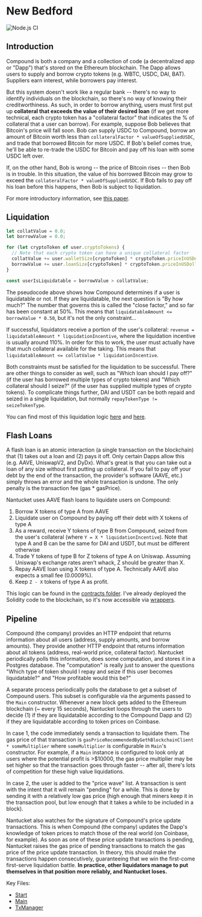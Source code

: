 # New Bedford

![Node.js CI](https://github.com/haydenshively/new-bedford/workflows/Node.js%20CI/badge.svg)

## Introduction

Compound is both a company and a collection of code (a decentralized app or "Dapp") that's stored on the Ethereum blockchain. The Dapp allows users to supply and
borrow crypto tokens (e.g. WBTC, USDC, DAI, BAT). Suppliers earn interest, while borrowers pay interest.

But this system doesn't work like a regular bank -- there's no way to identify individuals on the blockchain, so there's no way of knowing their creditworthiness. As such, in order to borrow anything, users must first put up **collateral that exceeds the value of their desired loan** (if we get more technical, each crypto
token has a "collateral factor" that indicates the % of collateral that a user can borrow). For example, suppose Bob believes that Bitcoin's price will fall soon.
Bob can supply USDC to Compound, borrow an amount of Bitcoin worth less than `collateralFactor * valueOfSuppliedUSDC`, and trade that borrowed Bitcoin for more
USDC. If Bob's belief comes true, he'll be able to re-trade the USDC for Bitcoin and pay off his loan with some USDC left over.

If, on the other hand, Bob is wrong -- the price of Bitcoin rises -- then Bob is in trouble. In this situation, the value of his borrowed Bitcoin may grow to exceed
the `collateralFactor * valueOfSuppliedUSDC`. If Bob fails to pay off his loan before this happens, then Bob is subject to liquidation.

For more introductory information, see [this paper](https://arxiv.org/pdf/1904.05234.pdf).

## Liquidation

```js
let collatValue = 0.0;
let borrowValue = 0.0;

for (let cryptoToken of user.cryptoTokens) {
  // Note that each crypto token can have a unique collateral factor
  collatValue += user.walletSize[cryptoToken] * cryptoToken.priceInUSDollars * cryptoToken.collateralFactor;
  borrowValue += user.loanSize[cryptoToken] * cryptoToken.priceInUSDollars;
}

const userIsLiquidatable = borrowValue > collatValue;
```

The pseudocode above shows how Compound determines if a user is liquidatable or not. If they are liquidatable, the next question is "By how much?" The number that governs this is called the "close factor," and so far has been constant at 50%. This means that `liquidatableAmount <= borrowValue * 0.50`, but it's not the only constraint...

If successful, liquidators receive a portion of the user's collateral: `revenue = liquidatableAmount * liquidationIncentive`, where the liquidation incentive is usually around 110%. In order for this to work, the user must actually have that much collateral available for the taking. This means that
`liquidatableAmount <= collatValue * liquidationIncentive`.

Both constraints must be satisfied for the liquidation to be successful. There are other things to consider as well, such as "Which loan should I pay off?" (if the
user has borrowed multiple types of crypto tokens) and "Which collateral should I seize?" (if the user has supplied multiple types of crypto tokens). To complicate
things further, DAI and USDT can be both repaid and seized in a single liquidation, but normally `repayTokenType != seizeTokenType`.

You can find most of this liquidation logic [here](./src/database/tableusers.js) and [here](./src/candidate.js).

## Flash Loans

A flash loan is an atomic interaction (a single transaction on the blockchain) that (1) takes out a loan and (2) pays it off. Only certain Dapps allow this (e.g.
AAVE, UniswapV2, and DyDx). What's great is that you can take out a loan of any size without first putting up collateral. If you fail to pay off your debt by the
end of the transaction, the provider's software (AAVE, etc.) simply throws an error and the whole transaction is undone. The only penalty is the transaction fee
(gas * gasPrice).

Nantucket uses AAVE flash loans to liquidate users on Compound:
1. Borrow X tokens of type A from AAVE
2. Liquidate user on Compound by paying off their debt with X tokens of type A
3. As a reward, receive Y tokens of type B from Compound, seized from the user's collateral (where `Y = X * liquidationIncentive`). Note that type A and B can be
the same for DAI and USDT, but must be different otherwise
4. Trade Y tokens of type B for Z tokens of type A on Uniswap. Assuming Uniswap's exchange rates aren't whack, Z should be greater than X.
5. Repay AAVE loan using X tokens of type A. Technically AAVE also expects a small fee (0.0009%).
6. Keep `Z - X` tokens of type A as profit.

This logic can be found in the [contracts folder](./contracts). I've already deployed the Solidity code to the blockchain, so it's now accessible via
[wrappers](./src/network/webthree).

## Pipeline

Compound (the company) provides an HTTP endpoint that returns information about all users (address, supply amounts, and borrow amounts). They provide another HTTP
endpoint that returns information about all tokens (address, real-world price, collateral factor). Nantucket periodically polls this information, does some
computation, and stores it in a Postgres database. The "computation" is really just to answer the questions "Which type of token should I repay and seize if this
user becomes liquidatable?" and "How profitable would this be?"

A separate process periodically polls the database to get a subset of Compound users. This subset is configurable via the arguments passed to the `Main`
constructor. Whenever a new block gets added to the Ethereum blockchain (~ every 15 seconds), Nantucket loops through the users to decide (1) if they are
liquidatable according to the Compound Dapp and (2) if they are liquidatable according to token prices on Coinbase.

In case 1, the code immediately sends a transaction to liquidate them. The gas price of that transaction is
`gasPriceRecommendedByGethBlockchainClient * someMultiplier` where `someMultiplier` is configurable in `Main`'s constructor. For example, if a `Main` instance is
configured to look only at users where the potential profit is >$10000, the gas price multiplier may be set higher so that the transaction goes through faster --
after all, there's lots of competition for these high value liquidations.

In case 2, the user is added to the "price wave" list. A transaction is sent with the intent that it will remain "pending" for a while. This is done by sending it
with a relatively low gas price (high enough that miners keep it in the transaction pool, but low enough that it takes a while to be included in a block).

Nantucket also watches for the signature of Compound's price update transactions. This is when Compound (the company) updates the Dapp's knowledge of token prices
to match those of the real world (on Coinbase, for example). As soon as one of these price update transactions is pending, Nantucket raises the gas price of pending
transactions to match the gas price of the price update transaction. In theory, this should make the transactions happen consecutively, guaranteeing that we win the
first-come first-serve liquidation battle. **In practice, other liquidators manage to put themselves in that position more reliably, and Nantucket loses.**

Key Files:
- [Start](./src/start.js)
- [Main](./src/main.js)
- [TxManager](./src/network/webthree/txmanager.js)
